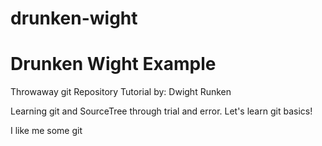 # drunken-wight
Drunken Wight Example
==================================================================

Throwaway git Repository Tutorial
by: Dwight Runken

Learning git and SourceTree through trial and error.
Let's learn git basics!

I like me some git
